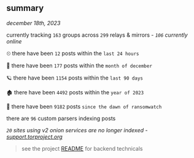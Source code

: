 
## summary
_december 18th, 2023_

currently tracking `163` groups across `299` relays & mirrors - _`106` currently online_

⏲ there have been `12` posts within the `last 24 hours`

🦈 there have been `177` posts within the `month of december`

🪐 there have been `1154` posts within the `last 90 days`

🏚 there have been `4492` posts within the `year of 2023`

🦕 there have been `9182` posts `since the dawn of ransomwatch`

there are `96` custom parsers indexing posts

_`20` sites using v2 onion services are no longer indexed - [support.torproject.org](https://support.torproject.org/onionservices/v2-deprecation/)_

> see the project [README](https://github.com/joshhighet/ransomwatch#ransomwatch--) for backend technicals
